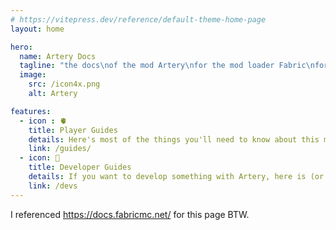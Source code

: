 ```yaml
---
# https://vitepress.dev/reference/default-theme-home-page
layout: home

hero:
  name: Artery Docs
  tagline: "the docs\nof the mod Artery\nfor the mod loader Fabric\nfor the hit game Minecraft"
  image:
    src: /icon4x.png
    alt: Artery

features:
  - icon : 🫀
    title: Player Guides
    details: Here's most of the things you'll need to know about this mod!
    link: /guides/
  - icon: 💖
    title: Developer Guides
    details: If you want to develop something with Artery, here is (or will be) some useful information.
    link: /devs
---
```


I referenced <https://docs.fabricmc.net/> for this page BTW.
